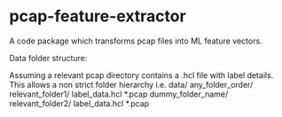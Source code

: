 # pcap-feature-extractor
A code package which transforms pcap files into ML feature vectors.


Data folder structure:

Assuming a relevant pcap directory contains a .hcl file with label details.
This allows a non strict folder hierarchy i.e.
data/
    any_folder_order/
        relevant_folder1/
            label_data.hcl
            *.pcap
    dummy_folder_name/
        relevant_folder2/
            label_data.hcl
            *.pcap
